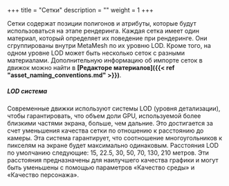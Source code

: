 +++
title = "Сетки"
description = ""
weight = 1
+++

Сетки содержат позиции полигонов и атрибуты, которые будут использоваться на этапе рендеринга. Каждая сетка имеет один материал, который определяет их поведение при рендеринге. Они сгруппированы внутри MetaMesh по их уровню LOD. Кроме того, на одном уровне LOD может быть несколько сеток с разными материалами. Дополнительную информацию об импорте сеток в движок можно найти в <strong>[Редакторе материалов]({{< ref "asset_naming_conventions.md" >}})</strong>.

##### LOD система

Современные движки используют системы LOD (уровня детализации), чтобы гарантировать, что объем доли GPU, используемой более близкими частями экрана, больше, чем дальние. Это достигается за счет уменьшения качества сетки по отношению к расстоянию до камеры. Эта система гарантирует, что соотношение многоугольников к пикселям на экране будет максимально одинаковым. Расстояния LOD по умолчанию следующие: 15, 22.5, 30, 50, 70, 130, 210 метров. Эти расстояния предназначены для наилучшего качества графики и могут быть уменьшены с помощью параметров «Качество среды» и «Качество персонажа».